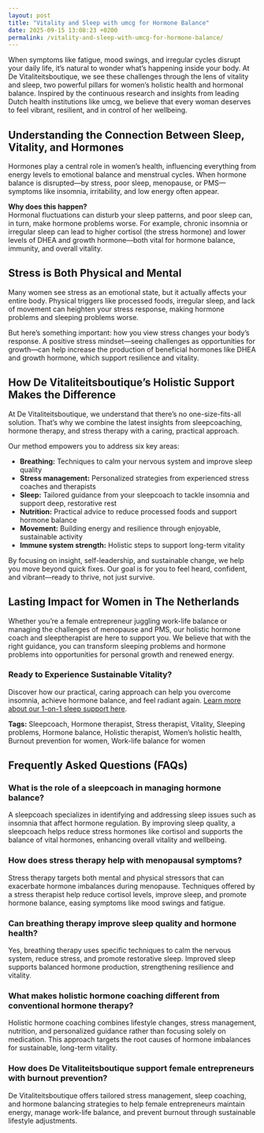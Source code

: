```yaml
---
layout: post
title: "Vitality and Sleep with umcg for Hormone Balance"
date: 2025-09-15 13:08:23 +0200
permalink: /vitality-and-sleep-with-umcg-for-hormone-balance/
---
```

When symptoms like fatigue, mood swings, and irregular cycles disrupt your daily life, it’s natural to wonder what’s happening inside your body. At De Vitaliteitsboutique, we see these challenges through the lens of vitality and sleep, two powerful pillars for women’s holistic health and hormonal balance. Inspired by the continuous research and insights from leading Dutch health institutions like umcg, we believe that every woman deserves to feel vibrant, resilient, and in control of her wellbeing.

## Understanding the Connection Between Sleep, Vitality, and Hormones

Hormones play a central role in women’s health, influencing everything from energy levels to emotional balance and menstrual cycles. When hormone balance is disrupted—by stress, poor sleep, menopause, or PMS—symptoms like insomnia, irritability, and low energy often appear.

**Why does this happen?**  
Hormonal fluctuations can disturb your sleep patterns, and poor sleep can, in turn, make hormone problems worse. For example, chronic insomnia or irregular sleep can lead to higher cortisol (the stress hormone) and lower levels of DHEA and growth hormone—both vital for hormone balance, immunity, and overall vitality.

## Stress is Both Physical and Mental

Many women see stress as an emotional state, but it actually affects your entire body. Physical triggers like processed foods, irregular sleep, and lack of movement can heighten your stress response, making hormone problems and sleeping problems worse.

But here’s something important: how you view stress changes your body’s response. A positive stress mindset—seeing challenges as opportunities for growth—can help increase the production of beneficial hormones like DHEA and growth hormone, which support resilience and vitality.

## How De Vitaliteitsboutique’s Holistic Support Makes the Difference

At De Vitaliteitsboutique, we understand that there’s no one-size-fits-all solution. That’s why we combine the latest insights from sleepcoaching, hormone therapy, and stress therapy with a caring, practical approach.

Our method empowers you to address six key areas:

- **Breathing:** Techniques to calm your nervous system and improve sleep quality  
- **Stress management:** Personalized strategies from experienced stress coaches and therapists  
- **Sleep:** Tailored guidance from your sleepcoach to tackle insomnia and support deep, restorative rest  
- **Nutrition:** Practical advice to reduce processed foods and support hormone balance  
- **Movement:** Building energy and resilience through enjoyable, sustainable activity  
- **Immune system strength:** Holistic steps to support long-term vitality  

By focusing on insight, self-leadership, and sustainable change, we help you move beyond quick fixes. Our goal is for you to feel heard, confident, and vibrant—ready to thrive, not just survive.

## Lasting Impact for Women in The Netherlands

Whether you’re a female entrepreneur juggling work-life balance or managing the challenges of menopause and PMS, our holistic hormone coach and sleeptherapist are here to support you. We believe that with the right guidance, you can transform sleeping problems and hormone problems into opportunities for personal growth and renewed energy.

### Ready to Experience Sustainable Vitality?

Discover how our practical, caring approach can help you overcome insomnia, achieve hormone balance, and feel radiant again. [Learn more about our 1-on-1 sleep support here](https://devitaliteitsboutique.nl/slaapproblemen-1-op-1-begeleiding/).

**Tags:** Sleepcoach, Hormone therapist, Stress therapist, Vitality, Sleeping problems, Hormone balance, Holistic therapist, Women’s holistic health, Burnout prevention for women, Work-life balance for women

## Frequently Asked Questions (FAQs)

### What is the role of a sleepcoach in managing hormone balance?

A sleepcoach specializes in identifying and addressing sleep issues such as insomnia that affect hormone regulation. By improving sleep quality, a sleepcoach helps reduce stress hormones like cortisol and supports the balance of vital hormones, enhancing overall vitality and wellbeing.

### How does stress therapy help with menopausal symptoms?

Stress therapy targets both mental and physical stressors that can exacerbate hormone imbalances during menopause. Techniques offered by a stress therapist help reduce cortisol levels, improve sleep, and promote hormone balance, easing symptoms like mood swings and fatigue.

### Can breathing therapy improve sleep quality and hormone health?

Yes, breathing therapy uses specific techniques to calm the nervous system, reduce stress, and promote restorative sleep. Improved sleep supports balanced hormone production, strengthening resilience and vitality.

### What makes holistic hormone coaching different from conventional hormone therapy?

Holistic hormone coaching combines lifestyle changes, stress management, nutrition, and personalized guidance rather than focusing solely on medication. This approach targets the root causes of hormone imbalances for sustainable, long-term vitality.

### How does De Vitaliteitsboutique support female entrepreneurs with burnout prevention?

De Vitaliteitsboutique offers tailored stress management, sleep coaching, and hormone balancing strategies to help female entrepreneurs maintain energy, manage work-life balance, and prevent burnout through sustainable lifestyle adjustments.

<script type="application/ld+json">
{
  "@context": "https://schema.org",
  "@type": "BlogPosting",
  "headline": "Vitality and Sleep with umcg for Hormone Balance",
  "description": "Explore how De Vitaliteitsboutique empowers women in The Netherlands to improve vitality and hormone balance through sleep coaching, stress therapy, and holistic support.",
  "author": {
    "@type": "Person",
    "name": "De Vitaliteitsboutique"
  },
  "publisher": {
    "@type": "Person",
    "name": "De Vitaliteitsboutique"
  },
  "mainEntityOfPage": {
    "@type": "WebPage",
    "@id": "https://devitaliteitsboutique.nl/blog/vitality-and-sleep-umcg-hormone-balance"
  },
  "datePublished": "2024-06-01",
  "dateModified": "2024-06-01",
  "keywords": "Sleepcoach, Sleeptherapist, Hormone therapist, Hormone expert, Stress therapist, stress coach, breathing therapist, Holistic hormone coach, Vitality, Sleeping problems, Hormone problems, Menopause, PMS, Hormone balance, Sleep and hormones, Holistic therapist, insomnia, Women's holistic health, Burnout prevention for women, Work-life balance for women",
  "inLanguage": "nl-NL"
}
</script>

<script type="application/ld+json">
{
  "@context": "https://schema.org",
  "@type": "FAQPage",
  "mainEntity": [
    {
      "@type": "Question",
      "name": "What is the role of a sleepcoach in managing hormone balance?",
      "acceptedAnswer": {
        "@type": "Answer",
        "text": "A sleepcoach specializes in identifying and addressing sleep issues such as insomnia that affect hormone regulation. By improving sleep quality, a sleepcoach helps reduce stress hormones like cortisol and supports the balance of vital hormones, enhancing overall vitality and wellbeing."
      }
    },
    {
      "@type": "Question",
      "name": "How does stress therapy help with menopausal symptoms?",
      "acceptedAnswer": {
        "@type": "Answer",
        "text": "Stress therapy targets both mental and physical stressors that can exacerbate hormone imbalances during menopause. Techniques offered by a stress therapist help reduce cortisol levels, improve sleep, and promote hormone balance, easing symptoms like mood swings and fatigue."
      }
    },
    {
      "@type": "Question",
      "name": "Can breathing therapy improve sleep quality and hormone health?",
      "acceptedAnswer": {
        "@type": "Answer",
        "text": "Yes, breathing therapy uses specific techniques to calm the nervous system, reduce stress, and promote restorative sleep. Improved sleep supports balanced hormone production, strengthening resilience and vitality."
      }
    },
    {
      "@type": "Question",
      "name": "What makes holistic hormone coaching different from conventional hormone therapy?",
      "acceptedAnswer": {
        "@type": "Answer",
        "text": "Holistic hormone coaching combines lifestyle changes, stress management, nutrition, and personalized guidance rather than focusing solely on medication. This approach targets the root causes of hormone imbalances for sustainable, long-term vitality."
      }
    },
    {
      "@type": "Question",
      "name": "How does De Vitaliteitsboutique support female entrepreneurs with burnout prevention?",
      "acceptedAnswer": {
        "@type": "Answer",
        "text": "De Vitaliteitsboutique offers tailored stress management, sleep coaching, and hormone balancing strategies to help female entrepreneurs maintain energy, manage work-life balance, and prevent burnout through sustainable lifestyle adjustments."
      }
    }
  ]
}
</script>